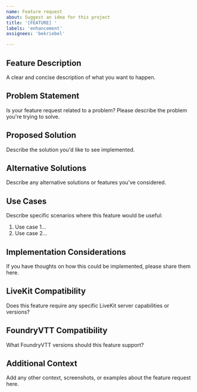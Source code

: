 ```yaml
---
name: Feature request
about: Suggest an idea for this project
title: '[FEATURE] '
labels: 'enhancement'
assignees: 'bekriebel'

---
```


## Feature Description
A clear and concise description of what you want to happen.

## Problem Statement
Is your feature request related to a problem? Please describe the problem you're trying to solve.

## Proposed Solution
Describe the solution you'd like to see implemented.

## Alternative Solutions
Describe any alternative solutions or features you've considered.

## Use Cases
Describe specific scenarios where this feature would be useful:
1. Use case 1...
2. Use case 2...

## Implementation Considerations
If you have thoughts on how this could be implemented, please share them here.

## LiveKit Compatibility
Does this feature require any specific LiveKit server capabilities or versions?

## FoundryVTT Compatibility
What FoundryVTT versions should this feature support?

## Additional Context
Add any other context, screenshots, or examples about the feature request here.